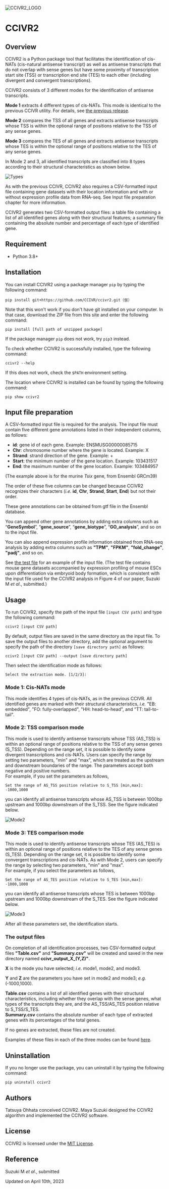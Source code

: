 ![CCIVR2_LOGO](CCIVR2_logo.png)


# CCIVR2

## Overview
CCIVR2 is a Python package tool that facilitates the identification of cis-NATs (cis-natural antisense transcript) as well as antisense transcripts that do not overlap with sense genes but have some proximity of transcription start site (TSS) or transcription end site (TES) to each other (including divergent and convergent transcriptions).

CCIVR2 consists of 3 different modes for the identification of antisense transcripts.

**Mode 1** extracts 4 different types of cis-NATs. This mode is identical to the previous CCIVR utility. For details, see [the previous release](https://github.com/CCIVR/ccivr).

**Mode 2** compares the TSS of all genes and extracts antisense transcripts whose TSS is within the optional range of positions relative to the TSS of any sense genes.

**Mode 3** compares the TES of all genes and extracts antisense transcripts whose TES is within the optional range of positions relative to the TES of any sense genes.

In Mode 2 and 3, all identified transcripts are classified into 8 types according to their structural characteristics as shown below.

![Types](Types.png)

As with the previous CCIVR, CCIVR2 also requires a CSV-formatted input file containing gene datasets with their location information and with or without expression profile data from RNA-seq. See Input file preparation chapter for more information.  

CCIVR2 generates two CSV-formatted output files: a table file containing a list of all identified genes along with their structural features; a summary file containing the absolute number and percentage of each type of identified gene.


## Requirement

* Python 3.8+

## Installation
You can install CCIVR2 using a package manager `pip` by typing the following command:           

```
pip install git+https://github.com/CCIVR/ccivr2.git（仮）
```

Note that this won't work if you don't have git installed on your computer. In that case, download the ZIP file from this site and enter the following command:

```
pip install [full path of unzipped package]
```

If the package manager `pip` does not work, try `pip3` instead.

To check whether CCIVR2 is successfully installed, type the following command:

```
ccivr2 --help
```
If this does not work, check the `$PATH` environment setting. 

The location where CCIVR2 is installed can be found by typing the following command:

```
pip show ccivr2
``` 

## Input file preparation
A CSV-formatted input file is required for the analysis. The input file must contain five different gene annotations listed in their independent columns, as follows: 

- **id**: gene id of each gene. Example: ENSMUSG00000085715   
- **Chr**: chromosome number where the gene is located. Example: X
- **Strand**: strand direction of the gene. Example: +
- **Start**: the minimum number of the gene location. Example: 103431517
- **End**: the maximum number of the gene location. Example: 103484957

(The example above is for the murine *Tsix* gene, from Ensembl GRCm39)  

The order of these five columns can be changed because CCIVR2 recognizes their characters (*i.e.* **id**, **Chr**, **Strand**, **Start**, **End**) but not their order.

These gene annotations can be obtained from gtf file in the Ensembl database. 

You can append other gene annotations by adding extra columns such as “**GeneSymbol**”, “**gene_source**”, “**gene_biotype**”, “**GO_analysis**”, and so on to the input file.

You can also append expression profile information obtained from RNA-seq analysis by adding extra columns such as **"TPM"**, **"FPKM"**, **"fold_change"**, **"padj"**, and so on.

See [the test file](data/Test_file.csv) for an example of the input file. 
(The test file contains mouse gene datasets accompanied by expression profiling of mouse ESCs upon differentiation via embryoid body formation, which is consistent with the input file used for the CCIVR2 analysis in Figure 4 of our paper, Suzuki M *et al*., submitted.)


## Usage

To run CCIVR2, specify the path of the input file ```[input CSV path]``` and type the following command:

```
ccivr2 [input CSV path] 
```

By default, output files are saved in the same directory as the input file. To save the output files to another directory, add the optional argument to specify the path of the directory ```[save directory path]``` as follows:

```
ccivr2 [input CSV path] --output [save directory path]
```
Then select the identification mode as follows:

```
Select the extraction mode. [1/2/3]:
```

### Mode 1: Cis-NATs mode
This mode identifies 4 types of cis-NATs, as in the previous CCIVR. All identified genes are marked with their structural characteristics, *i.e.* "EB: embedded", "FO: fully-overlapped", "HH: head-to-head", and "TT: tail-to-tail".

### Mode 2: TSS comparison mode
This mode is used to identify antisense transcripts whose TSS (AS\_TSS) is within an optional range of positions relative to the TSS of any sense genes (S\_TSS). Depending on the range set, it is possible to identify some divergent transcriptions and cis-NATs. Users can specify the range by setting two parameters, "min" and "max", which are treated as the upstream and downstream boundaries of the range. The parameters accept both negative and positive numbers.  
For example, if you set the parameters as follows,
```
Set the range of AS_TSS position relative to S_TSS [min,max]: -1000,1000
```
you can identify all antisense transcripts whose AS\_TSS is between 1000bp upstream and 1000bp downstream of the S\_TSS. See the figure indicated below.  

![Mode2](Mode2.png)

### Mode 3: TES comparison mode
This mode is used to identify antisense transcripts whose TES (AS\_TES) is within an optional range of positions relative to the TES of any sense genes (S\_TES). Depending on the range set, it is possible to identify some convergent transcriptions and cis-NATs. As with Mode 2, users can specify the range by selecting two parameters, "min" and "max".  
For example, if you select the parameters as follows,
```
Set the range of AS_TES position relative to S_TES [min,max]: -1000,1000
```
you can identify all antisense transcripts whose TES is between 1000bp upstream and 1000bp downstream of the S\_TES. See the figure indicated below.

![Mode3](Mode3.png)

After all these parameters set, the identification starts.

### The output files

On completion of all identification processes, two CSV-formatted output files **"Table.csv"** and **"Summary.csv"** will be created and saved in the new directory named **ccivr\_output\_X\_(Y,Z)"**.

**X** is the mode you have selected; *i.e.* mode1, mode2, and mode3.

**Y** and **Z** are the parameters you have set in mode2 and mode3; *e.g.* (-1000,1000).

**Table.csv** contains a list of all identified genes with their structural characteristics, including whether they overlap with the sense genes, what types of the transcripts they are, and the AS\_TSS/AS\_TES position relative to S\_TSS/S\_TES.    
**Summary.csv** contains the absolute number of each type of extracted genes with its percentages of the total genes. 

If no genes are extracted, these files are not created.

Examples of these files in each of the three modes can be found [here](data/examples).

<!-- Completing the entire process with the test file can take from minutes to tens of minutes on a standard-powered computer (for example, it takes 6:34 on an iMac 2017 equipped with a 3.4 GHz Intel Core i5). -->

## Uninstallation
If you no longer use the package, you can uninstall it by typing the following command:

```
pip uninstall ccivr2
```

## Authors
Tatsuya Ohhata conceived CCIVR2. Maya Suzuki designed the CCIVR2 algorithm and implemented the CCIVR2 software.

## License
CCIVR2 is licensed under the [MIT License](LICENSE).

## Reference
Suzuki M *et al*., submitted

Updated on April 10th, 2023